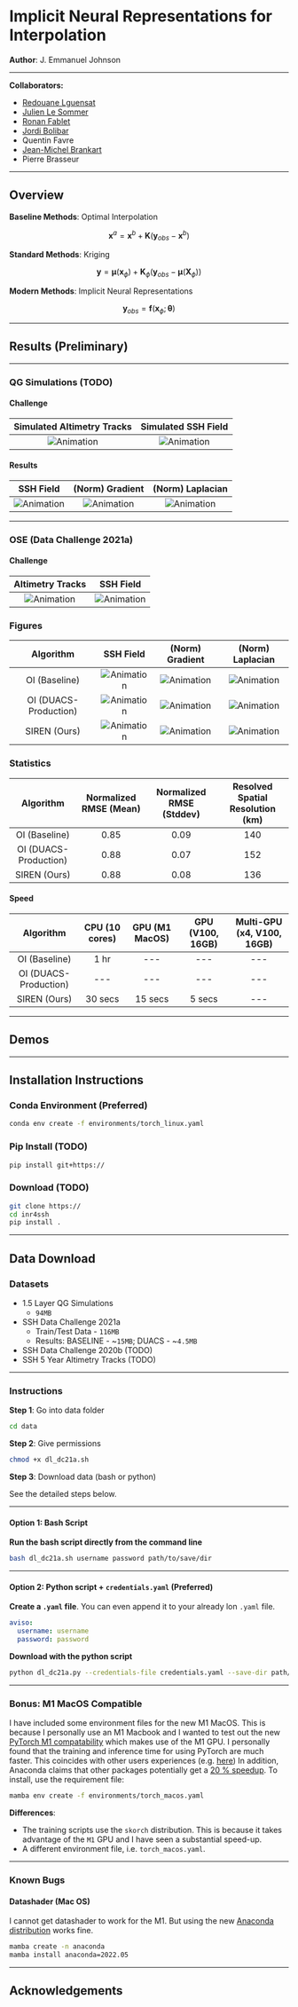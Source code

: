 # Implicit Neural Representations for Interpolation

**Author**: J. Emmanuel Johnson

---
**Collaborators:**
* [Redouane Lguensat](https://redouanelg.github.io)
* [Julien Le Sommer](https://lesommer.github.io)
* [Ronan Fablet](https://rfablet.github.io)
* [Jordi Bolibar](https://jordibolibar.wordpress.com)
* Quentin Favre
* [Jean-Michel Brankart](https://www.ige-grenoble.fr/-Jean-Michel-Brankart-451-)
* Pierre Brasseur


---
## Overview



**Baseline Methods**: Optimal Interpolation

$$
\mathbf{x}^a = \mathbf{x}^b + \mathbf{K}\left(\mathbf{y}_{obs} - \mathbf{x}^b \right)
$$

**Standard Methods**: Kriging

$$
\mathbf{y} = \boldsymbol{\mu}(\mathbf{x}_\phi) + \mathbf{K}_\phi \left(\mathbf{y}_{obs} -  \boldsymbol{\mu}(\mathbf{X}_\phi)\right)
$$

**Modern Methods**: Implicit Neural Representations

$$
\mathbf{y}_{obs} = \boldsymbol{f}(\mathbf{x}_{\phi};\boldsymbol{\theta})
$$

---
## Results (Preliminary)

---
### QG Simulations (TODO)


#### Challenge

|      Simulated Altimetry Tracks      |       Simulated SSH Field        | 
|:------------------------------------:|:--------------------------------:|
| ![Animation](assets/obs_p_movie.gif) | ![Animation](assets/p_movie.gif) |


#### Results

|              SSH Field              |           (Norm) Gradient           |          (Norm) Laplacian          | 
|:-----------------------------------:|:-----------------------------------:|:----------------------------------:|
| ![Animation](assets/siren_pred.gif) | ![Animation](assets/siren_grad.gif) | ![Animation](assets/siren_lap.gif) |  

---
### OSE (Data Challenge 2021a)

#### Challenge

|          Altimetry Tracks           |                   SSH Field                   | 
|:-----------------------------------:|:---------------------------------------------:|
| ![Animation](assets/movie_obs.gif)  | ![Animation](assets/movie_field_duacs.gif) |


### Figures

|       Algorithm       |                   SSH Field                   |                  (Norm) Gradient                   |                   (Norm) Laplacian                   |
|:---------------------:|:---------------------------------------------:|:--------------------------------------------------:|:----------------------------------------------------:|
|     OI (Baseline)     | ![Animation](assets/movie_field_baseline.gif) | ![Animation](assets/movie_field_baseline_grad.gif) |  ![Animation](assets/movie_field_baseline_lap.gif)   |
| OI (DUACS-Production) |  ![Animation](assets/movie_field_duacs.gif)   |  ![Animation](assets/movie_field_duacs_grad.gif)   |    ![Animation](assets/movie_field_duacs_lap.gif)    |
|     SIREN (Ours)      |  ![Animation](assets/predictions_siren.gif)   |  ![Animation](assets/predictions_grad_siren.gif)   | ![Animation](assets/predictions_laplacian_siren.gif) |


### Statistics

|       Algorithm       | Normalized RMSE (Mean) | Normalized RMSE (Stddev) | Resolved Spatial Resolution (km) |
|:---------------------:|:----------------------:|:------------------------:|:--------------------------------:|
|     OI (Baseline)     |          0.85          |           0.09           |               140                |
| OI (DUACS-Production) |          0.88          |           0.07           |               152                |
|     SIREN (Ours)      |          0.88          |           0.08           |               136                |


#### Speed


|       Algorithm       | CPU (10 cores) | GPU (M1 MacOS) | GPU (V100, 16GB) | Multi-GPU (x4, V100, 16GB) |
|:---------------------:|:--------------:|:--------------:|:----------------:|:----------------------:|
|     OI (Baseline)     |      1 hr      |      ---       |       ---        |          ---           |
| OI (DUACS-Production) |      ---       |      ---       |       ---        |          ---           |
|     SIREN (Ours)      |    30 secs     |    15 secs     |      5 secs      |          ---           |



---
## Demos



---
## Installation Instructions


### Conda Environment (Preferred)

```bash
conda env create -f environments/torch_linux.yaml
```

### Pip Install (TODO)

```bash
pip install git+https://
```


### Download (TODO)

```bash
git clone https://
cd inr4ssh
pip install .
```




---
## Data Download

### Datasets

* 1.5 Layer QG Simulations
  * `94MB`
* SSH Data Challenge 2021a 
  * Train/Test Data - `116MB`
  * Results: BASELINE - ~`15MB`; DUACS - ~`4.5MB`
* SSH Data Challenge 2020b (TODO)
* SSH 5 Year Altimetry Tracks (TODO)

---
### Instructions

**Step 1**: Go into data folder

```bash
cd data
```

**Step 2**: Give permissions

```bash
chmod +x dl_dc21a.sh
```

**Step 3**: Download data (bash or python)

See the detailed steps below.

---
#### Option 1: Bash Script

**Run the bash script directly from the command line**

```bash
bash dl_dc21a.sh username password path/to/save/dir
```

---
#### Option 2: Python script + `credentials.yaml` (Preferred)

**Create a `.yaml` file**. You can even append it to your already lon `.yaml` file.

```yaml
aviso:
  username: username
  password: password
```

**Download with the python script**

```bash
python dl_dc21a.py --credentials-file credentials.yaml --save-dir path/to/save/dir
```

---
### Bonus: M1 MacOS Compatible 

I have included some environment files for the new M1 MacOS. This is because I personally use an M1 Macbook and I wanted to test out the new [PyTorch M1 compatability](https://pytorch.org/blog/pytorch-1.12-released/#prototype-introducing-accelerated-pytorch-training-on-mac) which makes use of the M1 GPU. I personally found that the training and inference time for using PyTorch are much faster. This coincides with other users experiences (e.g. [here](https://sebastianraschka.com/blog/2022/pytorch-m1-gpu.html)) In addition, Anaconda claims that other packages potentially get a [20 % speedup](https://www.anaconda.com/blog/apple-silicon-transition). To install, use the requirement file: 

```bash
mamba env create -f environments/torch_macos.yaml
```

**Differences**:
* The training scripts use the `skorch` distribution. This is because it takes advantage of the `M1` GPU and I have seen a substantial speed-up.
* A different environment file, i.e. `torch_macos.yaml`.

---
### Known Bugs

#### Datashader (Mac OS)

I cannot get datashader to work for the M1. But using the new [Anaconda distribution](https://www.anaconda.com/blog/new-release-anaconda-distribution-now-supporting-m1) works fine.

```bash
mamba create -n anaconda
mamba install anaconda=2022.05
```

---
## Acknowledgements

